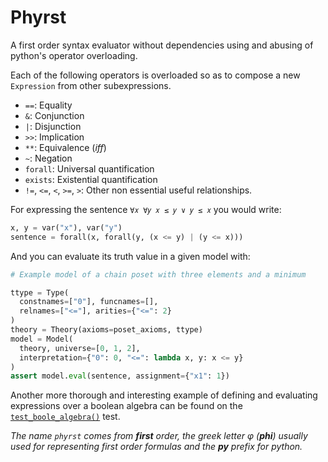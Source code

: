 # Phyrst

A first order syntax evaluator without dependencies using and abusing of
python's operator overloading.

Each of the following operators is overloaded so as to compose a new
`Expression` from other subexpressions.

- `==`: Equality
- `&`: Conjunction
- `|`: Disjunction
- `>>`: Implication
- `**`: Equivalence (*iff*)
- `~`: Negation
- `forall`: Universal quantification
- `exists`: Existential quantification
- `!=`, `<=`, `<`, `>=`, `>`: Other non essential useful relationships.

For expressing the sentence `∀𝑥 ∀𝑦 𝑥 ≤ 𝑦 ∨ 𝑦 ≤ 𝑥` you would write:

```py
x, y = var("x"), var("y")
sentence = forall(x, forall(y, (x <= y) | (y <= x)))
```

And you can evaluate its truth value in a given model with:

```py
# Example model of a chain poset with three elements and a minimum

ttype = Type(
  constnames=["0"], funcnames=[],
  relnames=["<="], arities={"<=": 2}
)
theory = Theory(axioms=poset_axioms, ttype)
model = Model(
  theory, universe=[0, 1, 2],
  interpretation={"0": 0, "<=": lambda x, y: x <= y}
)
assert model.eval(sentence, assignment={"x1": 1})
```

Another more thorough and interesting example of defining and evaluating
expressions over a boolean algebra can be found on the
[`test_boole_algebra()`](https://github.com/mateosss/phyrst/blob/d057a99cad8dd3be015874629cc8dd9cbc222bee/tests.py#L173)
test.

*The name `phyrst` comes from **first** order, the greek letter φ
(**phi**) usually used for representing first order formulas and the **py**
prefix for python.*
